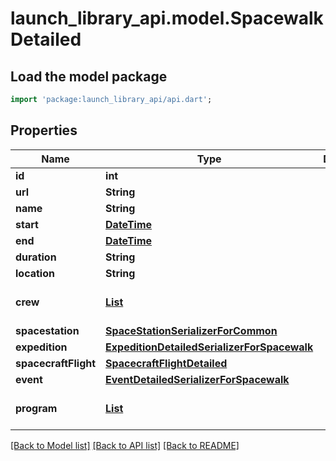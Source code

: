 # launch_library_api.model.SpacewalkDetailed

## Load the model package
```dart
import 'package:launch_library_api/api.dart';
```

## Properties
Name | Type | Description | Notes
------------ | ------------- | ------------- | -------------
**id** | **int** |  | [readonly] 
**url** | **String** |  | [readonly] 
**name** | **String** |  | 
**start** | [**DateTime**](DateTime.md) |  | [optional] 
**end** | [**DateTime**](DateTime.md) |  | [optional] 
**duration** | **String** |  | [readonly] 
**location** | **String** |  | [optional] 
**crew** | [**List<AstronautFlight>**](AstronautFlight.md) |  | [readonly] [default to const []]
**spacestation** | [**SpaceStationSerializerForCommon**](SpaceStationSerializerForCommon.md) |  | [readonly] 
**expedition** | [**ExpeditionDetailedSerializerForSpacewalk**](ExpeditionDetailedSerializerForSpacewalk.md) |  | [readonly] 
**spacecraftFlight** | [**SpacecraftFlightDetailed**](SpacecraftFlightDetailed.md) |  | [readonly] 
**event** | [**EventDetailedSerializerForSpacewalk**](EventDetailedSerializerForSpacewalk.md) |  | [readonly] 
**program** | [**List<Program>**](Program.md) |  | [readonly] [default to const []]

[[Back to Model list]](../README.md#documentation-for-models) [[Back to API list]](../README.md#documentation-for-api-endpoints) [[Back to README]](../README.md)


